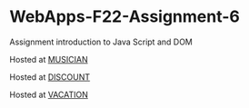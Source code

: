 # WebApps-F22-Assignment-6
Assignment introduction to Java Script and DOM

Hosted at [MUSICIAN](https://44-563-web-apps-f22.github.io/44563-webapps-assignment-6-NavyaRavipati93/musician.html)

Hosted at [DISCOUNT](https://44-563-web-apps-f22.github.io/44563-webapps-assignment-6-NavyaRavipati93/discount.html)

Hosted at [VACATION](https://44-563-web-apps-f22.github.io/44563-webapps-assignment-6-NavyaRavipati93/vacation.html)